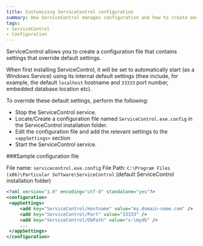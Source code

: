 ```yaml
---
title: Customizing ServiceControl configuration
summary: How ServiceControl manages configuration and how to create and customize the ServiceControl configuration file.
tags:
- ServiceControl
- Configuration
---
```


ServiceControl allows you to create a configuration file that contains settings that override default settings.

When first installing ServiceControl, it will be set to automatically start (as a Windows Service) using its internal default settings (thee include, for example, the default `localhost` hostname and `33333` port number, embedded database location etc).

To override these default settings, perform the following:

 * Stop the ServiceControl service.
 * Locate/Create a configuration file named `ServiceControl.exe.config` in the ServiceControl installation folder.
 * Edit the configuration file and add the relevant settings to the `<appSettings>` section
 * Start the ServiceControl service.
 
 ###Sample configuration file
 
 File name: `servicecontrol.exe.config`
 File Path: `C:\Program Files (x86)\Particular Software\ServiceControl` (default ServiceControl installation folder)
 
 ```xml
 <?xml version="1.0" encoding="utf-8" standalone="yes"?>
<configuration>
  <appSettings>
      <add key="ServiceControl/Hostname" value="my.domain-name.com" />
      <add key="ServiceControl/Port" value="33333" />
      <add key="ServiceControl/DbPath" value="x:\mydb" />
      ...
  </appSettings>
</configuration>
```
